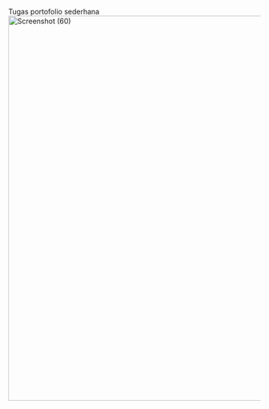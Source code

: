 Tugas portofolio sederhana 
<img width="1366" height="768" alt="Screenshot (60)" src="https://github.com/user-attachments/assets/adc986f0-5c32-4534-a387-dcda734fde7f" />

